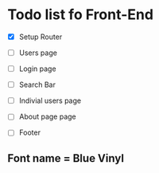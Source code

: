 # Todo list fo Front-End

- [x] Setup Router
- [ ] Users page
- [ ] Login page
- [ ] Search Bar
- [ ] Indivial users page
- [ ] About page page
- [ ] Footer
 


## Font name = Blue Vinyl